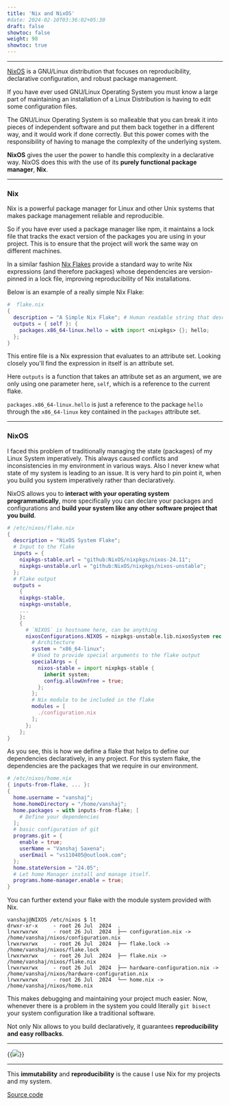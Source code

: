 ```yaml
---
title: 'Nix and NixOS'
#date: 2024-02-10T03:36:02+05:30
draft: false
showtoc: false
weight: 98
showtoc: true
---
```

---

[NixOS](https://nixos.org/) is a GNU/Linux distribution that focuses on
reproducibility, declarative configuration, and robust package management.

If you have ever used GNU/Linux Operating System you must know a large part of
maintaining an installation of a Linux Distribution is having to edit some
configuration files.

The GNU/Linux Operating System is so malleable that you can break it into
pieces of independent software and put them back together in a different way,
and it would work if done correctly. But this power comes with the
responsibility of having to manage the complexity of the underlying system.

**NixOS** gives the user the power to handle this complexity in a declarative
way. NixOS does this with the use of its **purely functional package manager**,
**Nix**.

---
### Nix
Nix is a powerful package manager for Linux and other Unix systems that makes
package management reliable and reproducible.

So if you have ever used a package manager like npm, it maintains a lock file
that tracks the exact version of the packages you are using in your project.
This is to ensure that the project will work the same way on different
machines.

In a similar fashion [Nix Flakes](https://nixos.wiki/wiki/flakes) provide a
standard way to write Nix expressions (and therefore packages) whose
dependencies are version-pinned in a lock file, improving reproducibility of
Nix installations.

Below is an example of a really simple Nix Flake:
``` nix
#  flake.nix
{
  description = "A Simple Nix Flake"; # Human readable string that describes the flake
  outputs = { self }: {
    packages.x86_64-linux.hello = with import <nixpkgs> {}; hello;
  };
}
```
This entire file is a Nix expression that evaluates to an attribute set.
Looking closely you'll find the expression in itself is an attribute set.

Here `outputs` is a function that takes an attribute set as an argument, we are
only using one parameter here, `self`, which is a reference to the current flake.

`packages.x86_64-linux.hello` is just a reference to the package `hello`
through the `x86_64-linux` key contained in the `packages` attribute set.

---
### NixOS

I faced this problem of traditionally managing the state (packages) of my Linux
System imperatively. This always caused conflicts and inconsistencies in my
environment in various ways. Also I never knew what state of my system is
leading to an issue. It is very hard to pin point it, when you build you system
imperatively rather than declaratively.

NixOS allows you to **interact with your operating system programmatically**, more
specifically you can declare your packages and configurations and **build your
system like any other software project that you build**.

``` nix
# /etc/nixos/flake.nix
{
  description = "NixOS System Flake";
  # Input to the flake
  inputs = {
    nixpkgs-stable.url = "github:NixOS/nixpkgs/nixos-24.11";
    nixpkgs-unstable.url = "github:NixOS/nixpkgs/nixos-unstable";
  };
  # Flake output
  outputs =
    {
    nixpkgs-stable,
    nixpkgs-unstable,
    ...
    }:
    {
      # `NIXOS` is hostname here, can be anything
      nixosConfigurations.NIXOS = nixpkgs-unstable.lib.nixosSystem rec {
        # Architecture
        system = "x86_64-linux";
        # Used to provide special arguments to the flake output
        specialArgs = {
          nixos-stable = import nixpkgs-stable {
            inherit system;
            config.allowUnfree = true;
          };
        };
        # Nix module to be included in the flake
        modules = [
          ./configuration.nix
        ];
      };
    };
}
```
As you see, this is how we define a flake that helps to define our dependencies
declaratively, in any project. For this system flake, the dependencies are the
packages that we require in our environment.

``` nix
# /etc/nixos/home.nix
{ inputs-from-flake, ... }:
{
  home.username = "vanshaj";
  home.homeDirectory = "/home/vanshaj";
  home.packages = with inputs-from-flake; [
    # Define your dependencies
  ];
  # basic configuration of git
  programs.git = {
    enable = true;
    userName = "Vanshaj Saxena";
    userEmail = "vs110405@outlook.com";
  };
  home.stateVersion = "24.05";
  # Let home Manager install and manage itself.
  programs.home-manager.enable = true;
}
```
You can further extend your flake with the module system provided with Nix.

``` shell
vanshaj@NIXOS /etc/nixos $ lt
drwxr-xr-x     - root 26 Jul  2024  .
lrwxrwxrwx     - root 26 Jul  2024  ├── configuration.nix -> /home/vanshaj/nixos/configuration.nix
lrwxrwxrwx     - root 26 Jul  2024  ├── flake.lock -> /home/vanshaj/nixos/flake.lock
lrwxrwxrwx     - root 26 Jul  2024  ├── flake.nix -> /home/vanshaj/nixos/flake.nix
lrwxrwxrwx     - root 26 Jul  2024  ├── hardware-configuration.nix -> /home/vanshaj/nixos/hardware-configuration.nix
lrwxrwxrwx     - root 26 Jul  2024  └── home.nix -> /home/vanshaj/nixos/home.nix
```

This makes debugging and maintaining your project much easier.
Now, whenever there is a problem in the system you could literally `git bisect`
your system configuration like a traditional software.

Not only Nix allows to you build declaratively, it guarantees **reproducibility
and easy rollbacks**.

---

{{<img src="Systemdboot-Screenshot.jpg">}}


---

This **immutability** and **reproducibility** is the cause I use Nix for my projects
and my system.


[Source code](https://github.com/VanshajSaxena/nixos-config)

